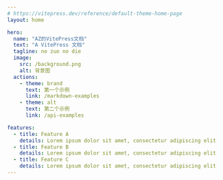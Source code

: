```yaml
---
# https://vitepress.dev/reference/default-theme-home-page
layout: home

hero:
  name: "AZ的VitePress文档"
  text: "A VitePress 文档"
  tagline: no zuo no die
  image:
    src: /background.png
    alt: 背景图
  actions:
    - theme: brand
      text: 第一个示例
      link: /markdown-examples
    - theme: alt
      text: 第二个示例
      link: /api-examples

features:
  - title: Feature A
    details: Lorem ipsum dolor sit amet, consectetur adipiscing elit
  - title: Feature B
    details: Lorem ipsum dolor sit amet, consectetur adipiscing elit
  - title: Feature C
    details: Lorem ipsum dolor sit amet, consectetur adipiscing elit
---
```


